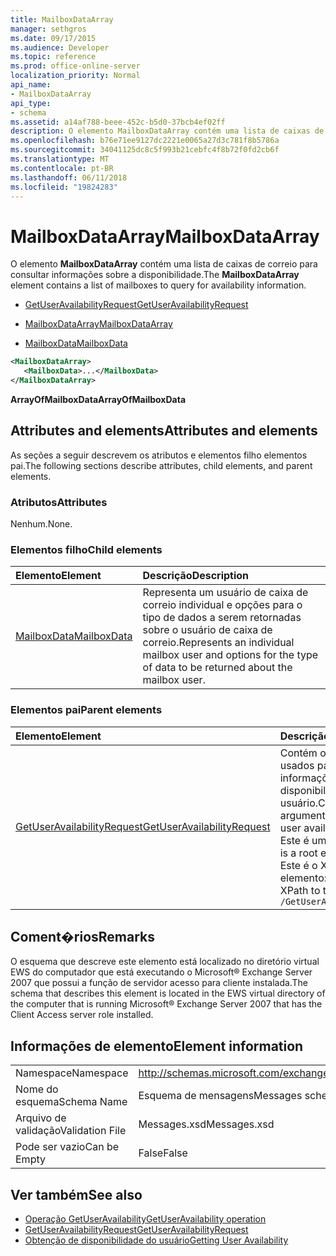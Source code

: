 ```yaml
---
title: MailboxDataArray
manager: sethgros
ms.date: 09/17/2015
ms.audience: Developer
ms.topic: reference
ms.prod: office-online-server
localization_priority: Normal
api_name:
- MailboxDataArray
api_type:
- schema
ms.assetid: a14af788-beee-452c-b5d0-37bcb4ef02ff
description: O elemento MailboxDataArray contém uma lista de caixas de correio para consultar informações sobre a disponibilidade.
ms.openlocfilehash: b76e71ee9127dc2221e0065a27d3c781f8b5786a
ms.sourcegitcommit: 34041125dc8c5f993b21cebfc4f8b72f0fd2cb6f
ms.translationtype: MT
ms.contentlocale: pt-BR
ms.lasthandoff: 06/11/2018
ms.locfileid: "19824283"
---
```

# <a name="mailboxdataarray"></a><span data-ttu-id="57d34-103">MailboxDataArray</span><span class="sxs-lookup"><span data-stu-id="57d34-103">MailboxDataArray</span></span>

<span data-ttu-id="57d34-104">O elemento **MailboxDataArray** contém uma lista de caixas de correio para consultar informações sobre a disponibilidade.</span><span class="sxs-lookup"><span data-stu-id="57d34-104">The **MailboxDataArray** element contains a list of mailboxes to query for availability information.</span></span> 
  
- [<span data-ttu-id="57d34-105">GetUserAvailabilityRequest</span><span class="sxs-lookup"><span data-stu-id="57d34-105">GetUserAvailabilityRequest</span></span>](getuseravailabilityrequest.md)
  
- [<span data-ttu-id="57d34-106">MailboxDataArray</span><span class="sxs-lookup"><span data-stu-id="57d34-106">MailboxDataArray</span></span>](mailboxdataarray.md)
  
- [<span data-ttu-id="57d34-107">MailboxData</span><span class="sxs-lookup"><span data-stu-id="57d34-107">MailboxData</span></span>](mailboxdata.md)
  
```xml
<MailboxDataArray>
   <MailboxData>...</MailboxData>
</MailboxDataArray>
```

<span data-ttu-id="57d34-108">**ArrayOfMailboxData**</span><span class="sxs-lookup"><span data-stu-id="57d34-108">**ArrayOfMailboxData**</span></span>

## <a name="attributes-and-elements"></a><span data-ttu-id="57d34-109">Attributes and elements</span><span class="sxs-lookup"><span data-stu-id="57d34-109">Attributes and elements</span></span>

<span data-ttu-id="57d34-110">As seções a seguir descrevem os atributos e elementos filho elementos pai.</span><span class="sxs-lookup"><span data-stu-id="57d34-110">The following sections describe attributes, child elements, and parent elements.</span></span>
  
### <a name="attributes"></a><span data-ttu-id="57d34-111">Atributos</span><span class="sxs-lookup"><span data-stu-id="57d34-111">Attributes</span></span>

<span data-ttu-id="57d34-112">Nenhum.</span><span class="sxs-lookup"><span data-stu-id="57d34-112">None.</span></span>
  
### <a name="child-elements"></a><span data-ttu-id="57d34-113">Elementos filho</span><span class="sxs-lookup"><span data-stu-id="57d34-113">Child elements</span></span>

|<span data-ttu-id="57d34-114">**Elemento**</span><span class="sxs-lookup"><span data-stu-id="57d34-114">**Element**</span></span>|<span data-ttu-id="57d34-115">**Descrição**</span><span class="sxs-lookup"><span data-stu-id="57d34-115">**Description**</span></span>|
|:-----|:-----|
|[<span data-ttu-id="57d34-116">MailboxData</span><span class="sxs-lookup"><span data-stu-id="57d34-116">MailboxData</span></span>](mailboxdata.md) <br/> |<span data-ttu-id="57d34-117">Representa um usuário de caixa de correio individual e opções para o tipo de dados a serem retornadas sobre o usuário de caixa de correio.</span><span class="sxs-lookup"><span data-stu-id="57d34-117">Represents an individual mailbox user and options for the type of data to be returned about the mailbox user.</span></span>  <br/> |
   
### <a name="parent-elements"></a><span data-ttu-id="57d34-118">Elementos pai</span><span class="sxs-lookup"><span data-stu-id="57d34-118">Parent elements</span></span>

|<span data-ttu-id="57d34-119">**Elemento**</span><span class="sxs-lookup"><span data-stu-id="57d34-119">**Element**</span></span>|<span data-ttu-id="57d34-120">**Descrição**</span><span class="sxs-lookup"><span data-stu-id="57d34-120">**Description**</span></span>|
|:-----|:-----|
|[<span data-ttu-id="57d34-121">GetUserAvailabilityRequest</span><span class="sxs-lookup"><span data-stu-id="57d34-121">GetUserAvailabilityRequest</span></span>](getuseravailabilityrequest.md) <br/> |<span data-ttu-id="57d34-122">Contém os argumentos usados para obter informações de disponibilidade do usuário.</span><span class="sxs-lookup"><span data-stu-id="57d34-122">Contains the arguments used to obtain user availability information.</span></span> <span data-ttu-id="57d34-123">Este é um elemento raiz.</span><span class="sxs-lookup"><span data-stu-id="57d34-123">This is a root element.</span></span>  <br/> <span data-ttu-id="57d34-124">Este é o XPath a este elemento:</span><span class="sxs-lookup"><span data-stu-id="57d34-124">The following is the XPath to this element:</span></span>  <br/>  `/GetUserAvailabilityRequest` <br/> |
   
## <a name="remarks"></a><span data-ttu-id="57d34-125">Coment�rios</span><span class="sxs-lookup"><span data-stu-id="57d34-125">Remarks</span></span>

<span data-ttu-id="57d34-126">O esquema que descreve este elemento está localizado no diretório virtual EWS do computador que está executando o Microsoft® Exchange Server 2007 que possui a função de servidor acesso para cliente instalada.</span><span class="sxs-lookup"><span data-stu-id="57d34-126">The schema that describes this element is located in the EWS virtual directory of the computer that is running Microsoft® Exchange Server 2007 that has the Client Access server role installed.</span></span>
  
## <a name="element-information"></a><span data-ttu-id="57d34-127">Informações de elemento</span><span class="sxs-lookup"><span data-stu-id="57d34-127">Element information</span></span>

|||
|:-----|:-----|
|<span data-ttu-id="57d34-128">Namespace</span><span class="sxs-lookup"><span data-stu-id="57d34-128">Namespace</span></span>  <br/> |http://schemas.microsoft.com/exchange/services/2006/messages  <br/> |
|<span data-ttu-id="57d34-129">Nome do esquema</span><span class="sxs-lookup"><span data-stu-id="57d34-129">Schema Name</span></span>  <br/> |<span data-ttu-id="57d34-130">Esquema de mensagens</span><span class="sxs-lookup"><span data-stu-id="57d34-130">Messages schema</span></span>  <br/> |
|<span data-ttu-id="57d34-131">Arquivo de validação</span><span class="sxs-lookup"><span data-stu-id="57d34-131">Validation File</span></span>  <br/> |<span data-ttu-id="57d34-132">Messages.xsd</span><span class="sxs-lookup"><span data-stu-id="57d34-132">Messages.xsd</span></span>  <br/> |
|<span data-ttu-id="57d34-133">Pode ser vazio</span><span class="sxs-lookup"><span data-stu-id="57d34-133">Can be Empty</span></span>  <br/> |<span data-ttu-id="57d34-134">False</span><span class="sxs-lookup"><span data-stu-id="57d34-134">False</span></span>  <br/> |
   
## <a name="see-also"></a><span data-ttu-id="57d34-135">Ver também</span><span class="sxs-lookup"><span data-stu-id="57d34-135">See also</span></span>

- [<span data-ttu-id="57d34-136">Operação GetUserAvailability</span><span class="sxs-lookup"><span data-stu-id="57d34-136">GetUserAvailability operation</span></span>](getuseravailability-operation.md)
- [<span data-ttu-id="57d34-137">GetUserAvailabilityRequest</span><span class="sxs-lookup"><span data-stu-id="57d34-137">GetUserAvailabilityRequest</span></span>](getuseravailabilityrequest.md)
- [<span data-ttu-id="57d34-138">Obtenção de disponibilidade do usuário</span><span class="sxs-lookup"><span data-stu-id="57d34-138">Getting User Availability</span></span>](http://msdn.microsoft.com/library/d4133fcb-9b0f-4e6b-aadf-a389da83516a%28Office.15%29.aspx)

